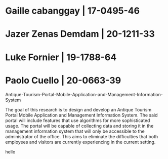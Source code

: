 # Gaille cabanggay | 17-0495-46

# Jazer Zenas Demdam | 20-1211-33

# Luke Fornier | 19-1788-64

# Paolo Cuello | 20-0663-39

Antique-Tourism-Portal-Mobile-Application-and-Management-Information-System

The goal of this research is to design and develop an Antique Tourism Portal Mobile Application and Management Information System. The said portal will include features that use algorithms for more sophisticated usage. The portal will be capable of collecting data and storing it in the management information system that will only be accessible to the administrator of the office. This aims to eliminate the difficulties that both employees and visitors are currently experiencing in the current setting.

hello
